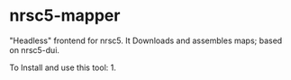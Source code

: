 # nrsc5-mapper
"Headless" frontend for nrsc5. It Downloads and assembles maps; based on nrsc5-dui.

To Install and use this tool:
1. 
